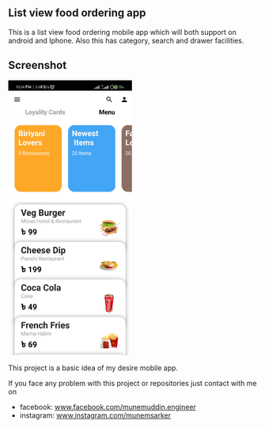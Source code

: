 ## List view food ordering app

This is a list view food ordering mobile app which will both support on android and Iphone. Also this has category, search and drawer facilities.

## Screenshot
<img src="./listview.jpg" width="250">

This project is a basic idea of my desire mobile app.


If you face any problem with this project or repositories just contact with me on 
- facebook: www.facebook.com/munemuddin.engineer
- instagram: www.instagram.com/munemsarker
